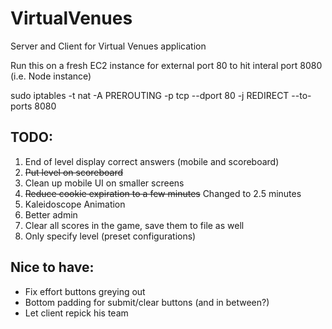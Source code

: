 VirtualVenues
=============

Server and Client for Virtual Venues application

Run this on a fresh EC2 instance for external port 80 to hit interal port 8080
(i.e. Node instance)

sudo iptables -t nat -A PREROUTING -p tcp --dport 80 -j REDIRECT --to-ports 8080

TODO:
-----
1. End of level display correct answers (mobile and scoreboard)
2. ~~Put level on scoreboard~~
3. Clean up mobile UI on smaller screens
4. ~~Reduce cookie expiration to a few minutes~~ Changed to 2.5 minutes
5. Kaleidoscope Animation
6. Better admin 
  1. Clear all scores in the game, save them to file as well
  2. Only specify level (preset configurations)

Nice to have:
--------------
- Fix effort buttons greying out
- Bottom padding for submit/clear buttons (and in between?)
- Let client repick his team





